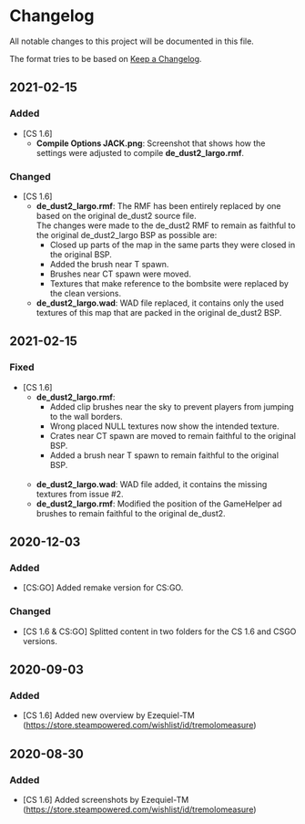 # Changelog
All notable changes to this project will be documented in this file.

The format tries to be based on [Keep a Changelog](https://keepachangelog.com/en/1.0.0/).

## 2021-02-15
### Added
- [CS 1.6]
   - **Compile Options JACK.png**: Screenshot that shows how the settings were adjusted to compile **de_dust2_largo.rmf**.

### Changed
- [CS 1.6]
   - **de_dust2_largo.rmf**: The RMF has been entirely replaced by one based on the original de_dust2 source file.<br />
   The changes were made to the de_dust2 RMF to remain as faithful to the original de_dust2_largo BSP as possible are:<br />
       - Closed up parts of the map in the same parts they were closed in the original BSP.
       - Added the brush near T spawn.
       - Brushes near CT spawn were moved.
       - Textures that make reference to the bombsite were replaced by the clean versions.
   - **de_dust2_largo.wad**: WAD file replaced, it contains only the used textures of this map that are packed in the original de_dust2 BSP.

## 2021-02-15
### Fixed
- [CS 1.6]
   - **de_dust2_largo.rmf**:
       - Added clip brushes near the sky to prevent players from jumping to the wall borders.
       - Wrong placed NULL textures now show the intended texture.
       - Crates near CT spawn are moved to remain faithful to the original BSP.
       - Added a brush near T spawn to remain faithful to the original BSP.<br /><br />
   - **de_dust2_largo.wad**: WAD file added, it contains the missing textures from issue #2.
   - **de_dust2_largo.rmf**: Modified the position of the GameHelper ad brushes to remain faithful to the original de_dust2.

## 2020-12-03
### Added
- [CS:GO] Added remake version for CS:GO.

### Changed
- [CS 1.6 & CS:GO] Splitted content in two folders for the CS 1.6 and CSGO versions.

## 2020-09-03
### Added
- [CS 1.6] Added new overview by Ezequiel-TM (https://store.steampowered.com/wishlist/id/tremolomeasure)

## 2020-08-30
### Added
- [CS 1.6] Added screenshots by Ezequiel-TM (https://store.steampowered.com/wishlist/id/tremolomeasure)
